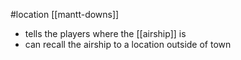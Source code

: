 #location [[mantt-downs]]
- tells the players where the [[airship]] is
- can recall the airship to a location outside of town